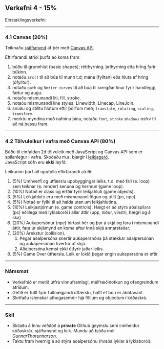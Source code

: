 ## Verkefni 4 - 15%
Einstaklingsverkefni <br>

---

### 4.1 Canvas (20%)
Teiknaðu [sjálfsmynd](https://github.com/GunnarThorunnarson/FORR3JS05DU/blob/master/Myndir/BasicGeometricShapes.png) af þér með [Canvas API](https://github.com/GunnarThorunnarson/FORR3JS05DU/wiki/Canvas) 

Eftirfarandi atriði þurfa að koma fram:
1. búðu til grunnhlut (basic shapes); rétthyrning. þríhyrning eða hring fyrir búkinn.
1. notaðu `arc()` til að búa til munn t.d; mána (fylltan) eða hluta af hring (ófylltur). 
1. notaðu `path` og `Bezier curves` til að búa til sveigðar línur fyrir handleggi, fætur og augu.
1. notaðu mismunandi liti, fill, stroke.
1. notaðu mismunandi line styles; Linewidth, Linecap, LineJoin. 
1. snúðu og stilltu hlutum eftir þörfum með; `translate`, `rotating`, `scaling`, `transform`.
1. merktu myndina með nafninu þínu, notaðu `font`, `stroke` `shadows` osfrv til að ná þessu fram.

---

### 4.2 Tölvuleikur í vafra með Canvas API (80%)

Búðu til einfaldan 2d tölvuleik með JavaScript og Canvas API sem er spilanlegur í vafra. 
Skoðaðu m.a. bjargir í [leikjagerð](https://github.com/GunnarThorunnarson/FORR3JS05DU/wiki/Leikjager%C3%B0). <br> 
JavaScript söfn eru **ekki** leyfð.

Leikurinn þarf að uppfylla eftirfarandi atriði:

1. (5%) Umhverfi og útfærslu uppbyggingar leiks, t.d. með fall (e. loop) sem teiknar (e. render) senuna og hermun (game loop).
1. (10%) Notað er class og erfðir fyrir leikjahluti (game objects).
1. (5%) Leikjahlutir eru með mismunandi lögun og útlit (pc, npc). 
1. (5%) Notað er fylki til að halda utan um leikjahlutina.
1. (10%) Leikjastjórnun (e. game controls). Hægt er að stýra aðalspilara (pc) eðlilega með lyklaborði í allar áttir (upp, niður, vinstri, hægri og á ská)
1. (20%) Aukapersónur (npc) birtast hér og þar á skjá og fara í mismunandi áttir, fara úr skjámynd en koma aftur inná skjá annarstaðar.
1. (20%) Árekstur (collision). 
      1. Þegar aðalpersóna snertir aukapersnóna þá stækkar aðalpersónan og aukapersónan hverfur af skjá.
      1. Aðalpersóna kemst ekki útfyrir jaðar leiks. 
1. (5%) Game Over útfærsla. Leik er lokið þegar engin aukapersóna er eftir. 

---

### Námsmat 
* Verkefnið er metið útfrá vinnuframlagi, málfræðinotkun og ofangreindum atriðum. 
* Gefið er fullt fyrir fullnægjandi útfærslu, hálft ef hún er ábótavant.
* Skrifaðu íslenskar athugasemdir hjá föllum og objectum í kóðaskrá.

---

### Skil
* Skilaðu á Innu vefslóð á **private** Github geymslu sem inniheldur kóðaskrár; sjálfsmynd og leik. Mundu að bjóða mér _GunnarThorunnarson_. 
* Taktu fram hvernig á að stýra aðalpersónu (hvaða lyklar á lyklaborði).

<!--
* Notaðu Github Pages til að hýsa leikinn (´docs´ mappa í rót).
-->




